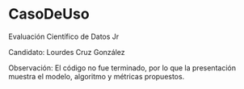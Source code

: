 # CasoDeUso
Evaluación Científico de Datos Jr

Candidato: Lourdes Cruz González

Observación: El código no fue terminado, por lo que la presentación muestra el modelo, algoritmo y métricas propuestos.

